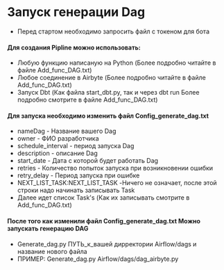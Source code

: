 # Запуск генерации Dag 
* Перед стартом необходимо запросить файл с токеном для бота


#### Для создания Pipline можно использовать:
* Любую функцию написаную на Python (Более подробно читайте в файле Add_func_DAG.txt)
* Любое соединение в Airbyte (Более подробно читайте в файле Add_func_DAG.txt)
* Запуск Dbt (Как файла start_dbt.py, так и через dbt run Более подробно смотрите в файле Add_func_DAG.txt)


#### Для запуска необходимо изменить файл Config_generate_dag.txt 
* nameDag - Название вашего Dag
* owner - ФИО разработчика 
* schedule_interval - период запуска Dag 
* description - описание Dag
* start_date - Дата с которой будет работать Dag
* retries - Количество попыток запуска при возникновении ошибки 
* retry_delay - Период запуска при ошибке 
* NEXT_LIST_TASK:NEXT_LIST_TASK -Ничего не означает, после этой строки надо начинать записывать Task
* Далее идет список Task's (Как их записывать смотрите в Add_func_DAG.txt)

#### После того как изменили файл Config_generate_dag.txt Можно запускать генерацию DAG 
* Generate_dag.py ПУТЬ_к_вашей дирректории Airflow/dags и название нового файла
* ПРИМЕР: Generate_dag.py Airflow/dags/dag_airbyte.py
